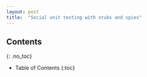 ```yaml
---
layout: post
title:  "Social unit testing with stubs and spies"
---
```


## Contents
{: .no_toc}

* Table of Contents
{:toc}